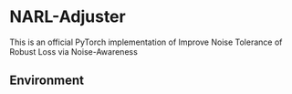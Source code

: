 # NARL-Adjuster
This is an official PyTorch implementation of Improve Noise Tolerance of Robust Loss via Noise-Awareness
## Environment
